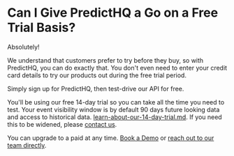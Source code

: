 # Can I Give PredictHQ a Go on a Free Trial Basis?

Absolutely!

We understand that customers prefer to try before they buy, so with PredictHQ, you can do exactly that. You don't even need to enter your credit card details to try our products out during the free trial period.

Simply sign up for PredictHQ, then test-drive our API for free.

You'll be using our free 14-day trial so you can take all the time you need to test. Your event visibility window is by default 90 days future looking data and access to historical data. [learn-about-our-14-day-trial.md](../api-plans-pricing-and-billing/learn-about-our-14-day-trial.md "mention"). If you need this to be widened, please [contact us](https://www.predicthq.com/contact).

You can upgrade to a paid at any time. [Book a Demo](https://www.predicthq.com/book-demo) or [reach out to our team directly](https://www.predicthq.com/contact/sales).
